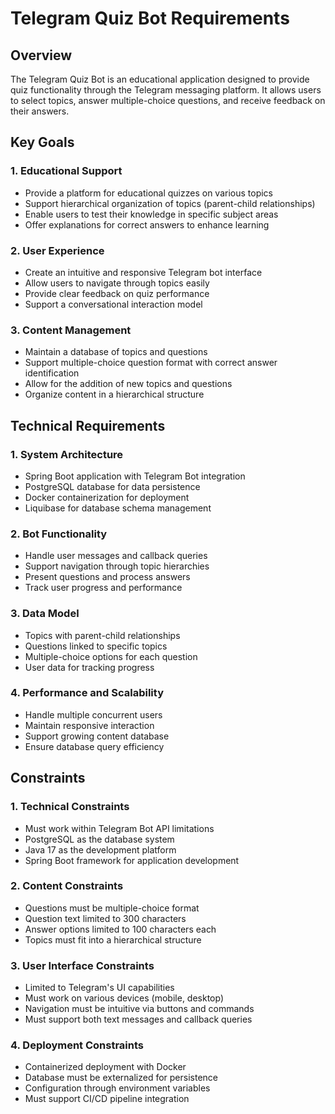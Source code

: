 # Telegram Quiz Bot Requirements

## Overview
The Telegram Quiz Bot is an educational application designed to provide quiz functionality through the Telegram messaging platform. It allows users to select topics, answer multiple-choice questions, and receive feedback on their answers.

## Key Goals

### 1. Educational Support
- Provide a platform for educational quizzes on various topics
- Support hierarchical organization of topics (parent-child relationships)
- Enable users to test their knowledge in specific subject areas
- Offer explanations for correct answers to enhance learning

### 2. User Experience
- Create an intuitive and responsive Telegram bot interface
- Allow users to navigate through topics easily
- Provide clear feedback on quiz performance
- Support a conversational interaction model

### 3. Content Management
- Maintain a database of topics and questions
- Support multiple-choice question format with correct answer identification
- Allow for the addition of new topics and questions
- Organize content in a hierarchical structure

## Technical Requirements

### 1. System Architecture
- Spring Boot application with Telegram Bot integration
- PostgreSQL database for data persistence
- Docker containerization for deployment
- Liquibase for database schema management

### 2. Bot Functionality
- Handle user messages and callback queries
- Support navigation through topic hierarchies
- Present questions and process answers
- Track user progress and performance

### 3. Data Model
- Topics with parent-child relationships
- Questions linked to specific topics
- Multiple-choice options for each question
- User data for tracking progress

### 4. Performance and Scalability
- Handle multiple concurrent users
- Maintain responsive interaction
- Support growing content database
- Ensure database query efficiency

## Constraints

### 1. Technical Constraints
- Must work within Telegram Bot API limitations
- PostgreSQL as the database system
- Java 17 as the development platform
- Spring Boot framework for application development

### 2. Content Constraints
- Questions must be multiple-choice format
- Question text limited to 300 characters
- Answer options limited to 100 characters each
- Topics must fit into a hierarchical structure

### 3. User Interface Constraints
- Limited to Telegram's UI capabilities
- Must work on various devices (mobile, desktop)
- Navigation must be intuitive via buttons and commands
- Must support both text messages and callback queries

### 4. Deployment Constraints
- Containerized deployment with Docker
- Database must be externalized for persistence
- Configuration through environment variables
- Must support CI/CD pipeline integration